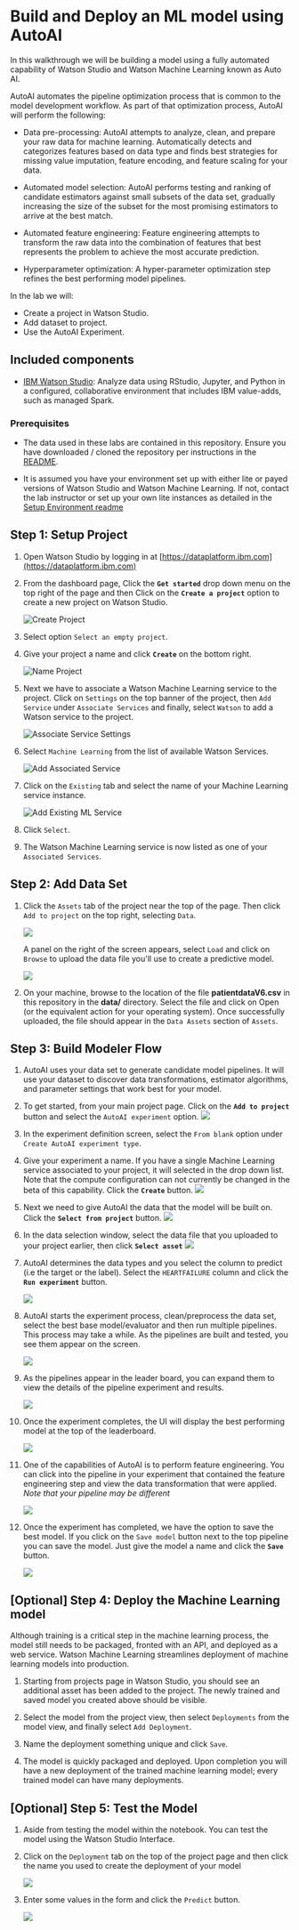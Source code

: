 # Build and Deploy an ML model using AutoAI

In this walkthrough we will be building a model using a fully automated capability of Watson Studio and Watson Machine Learning known as Auto AI. 

AutoAI automates the pipeline optimization process that is common to the model development workflow. As part of that optimization process, AutoAI will perform the following:

- Data pre-processing: AutoAI attempts to analyze, clean, and prepare your raw data for machine learning. Automatically detects and categorizes features based on data type and finds best  strategies for missing value imputation, feature encoding, and feature scaling for your data.

- Automated model selection: AutoAI performs testing and ranking of candidate estimators against small subsets of the data set, gradually increasing the size of the subset for the most promising estimators to arrive at the best match.

- Automated feature engineering: Feature engineering attempts to transform the raw data into the combination of features that best represents the problem to achieve the most accurate prediction.

- Hyperparameter optimization: A hyper-parameter optimization step refines the best performing model pipelines.

In the lab we will:

- Create a project in Watson Studio.
- Add dataset to project.
- Use the AutoAI Experiment.

## Included components

- [IBM Watson Studio](https://www.ibm.com/cloud/watson-studio): Analyze data using RStudio, Jupyter, and Python in a configured, collaborative environment that includes IBM value-adds, such as managed Spark.

### Prerequisites

- The data used in these labs are contained in this repository. Ensure you have downloaded / cloned the repository per instructions in the [README](READMe.md).

- It is assumed you have your environment set up with either lite or payed versions of Watson Studio and Watson Machine Learning. If not, contact the lab instructor or set up your own lite instances as detailed in the [Setup Environment readme](EnvironmentSetup.md)

## Step 1: Setup Project

1. Open Watson Studio by logging in at [https://dataplatform.ibm.com](https://dataplatform.ibm.com)

1. From the dashboard page, Click the **`Get started`** drop down menu on the top right of the page and then Click on the **`Create a project`** option to create a new project on Watson Studio.

    ![Create Project](docs/images/ss8a.png)

1. Select option `Select an empty project`.

1. Give your project a name and click **`Create`** on the bottom right.

    ![Name Project](docs/images/ss9a.png)

1. Next we have to associate a Watson Machine Learning service to the project. Click on `Settings` on the top banner of the project, then `Add Service` under `Associate Services` and finally, select `Watson` to add a Watson service to the project.

    ![Associate Service Settings](docs/images/settings.png)

1. Select `Machine Learning` from the list of available Watson Services.

    ![Add Associated Service](docs/images/add-associated-service.png)

1. Click on the `Existing` tab and select the name of your Machine Learning service instance.

    ![Add Existing ML Service](docs/images/choose-ml-service.png)

1. Click `Select`.

1. The Watson Machine Learning service is now listed as one of your `Associated Services`.

## Step 2: Add Data Set

1. Click the `Assets` tab of the project near the top of the page. Then click `Add to project` on the top right, selecting `Data`.

    ![](docs/images/add-to-project.png)

    A panel on the right of the screen appears, select `Load` and click on `Browse` to upload the data file you'll use to create a predictive model.

    ![](docs/images/add-data-asset.png)

1. On your machine, browse to the location of the file **patientdataV6.csv** in this repository in the **data/** directory. Select the file and click on Open (or the equivalent action for your operating system). Once successfully uploaded, the file should appear in the `Data Assets` section of `Assets`.

## Step 3: Build Modeler Flow

1. AutoAI uses your data set to generate candidate model pipelines. It will use your dataset to discover data transformations, estimator algorithms, and parameter settings that work best for your model.

1. To get started, from your main project page. Click on the **`Add to project`** button and select the `AutoAI experiment` option.
    ![](docs/images/ss20.png)

1. In the experiment definition screen, select the `From blank` option under `Create AutoAI experiment type`.

1. Give your experiment a name. If you have a single Machine Learning service associated to your project, it will selected in the drop down list. Note that the compute configuration can not currently be changed in the beta of this capability. Click the **`Create`** button.
    ![](docs/images/ss21.png)

1. Next we need to give AutoAI the data that the model will be built on. Click the **`Select from project`** button.
    ![](docs/images/ss22.png)

1. In the data selection window, select the data file that you uploaded to your project earlier, then click **`Select asset`**
    ![](docs/images/ss23.png)

1. AutoAI determines the data types and you select the column to predict (i.e the target or the label). Select the `HEARTFAILURE` column and click the **`Run experiment`** button.

    ![](docs/images/ss24.png)

1. AutoAI starts the experiment process, clean/preprocess the data set, select the best base model/evaluator and then run multiple pipelines. This process may take a while. As the pipelines are built and tested, you see them appear on the screen.

    ![](docs/images/ss25.png)

1. As the pipelines appear in the leader board, you can expand them to view the details of the pipeline experiment and results.

    ![](docs/images/ss26.png)

1. Once the experiment completes, the UI will display the best performing model at the top of the leaderboard.

    ![](docs/images/ss27.png)

1. One of the capabilities of AutoAI is to perform feature engineering. You can click into the pipeline in your experiment that contained the feature engineering step and view the data transformation that were applied. _Note that your pipeline may be different_

    ![](docs/images/ss28.png)

1. Once the experiment has completed, we have the option to save the best model. If you click on the `Save model` button next to the top pipeline you can save the model. Just give the model a name and click the **`Save`** button.

    ![](docs/images/ss29.png)

## [Optional] Step 4: Deploy the Machine Learning model

Although training is a critical step in the machine learning process, the model still needs to be packaged, fronted with an API, and deployed as a web service. Watson Machine Learning streamlines deployment of machine learning models into production.

1. Starting from projects page in Watson Studio, you should see an additional asset has been added to the project. The newly trained and saved model you created above should be visible.

1. Select the model from the project view, then select `Deployments` from the model view, and finally select `Add Deployment`.

1. Name the deployment something unique and click `Save`.

1. The model is quickly packaged and deployed. Upon completion you will have a new deployment of the trained machine learning model; every trained model can have many deployments.

## [Optional] Step 5: Test the Model

1. Aside from testing the model within the notebook. You can test the model using the Watson Studio Interface.

1. Click on the `Deployment` tab on the top of the project page and then click the name you used to create the deployment of your model

   ![](docs/images/ss15.png)

1. Enter some values in the form and click the `Predict` button.

   ![](docs/images/ss16.png)

